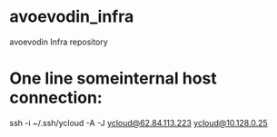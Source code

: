 # avoevodin_infra
avoevodin Infra repository

# One line someinternal host connection:
ssh -i ~/.ssh/ycloud -A -J ycloud@62.84.113.223 ycloud@10.128.0.25
